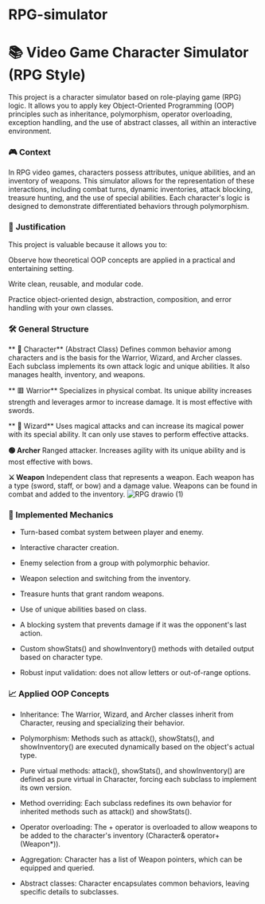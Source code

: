 # RPG-simulator
# 📚 Video Game Character Simulator (RPG Style)

This project is a character simulator based on role-playing game (RPG) logic. It allows you to apply key Object-Oriented Programming (OOP) principles such as inheritance, polymorphism, operator overloading, exception handling, and the use of abstract classes, all within an interactive environment.
### 🎮 **Context**
In RPG video games, characters possess attributes, unique abilities, and an inventory of weapons. This simulator allows for the representation of these interactions, including combat turns, dynamic inventories, attack blocking, treasure hunting, and the use of special abilities. Each character's logic is designed to demonstrate differentiated behaviors through polymorphism.

### 📌 **Justification**
This project is valuable because it allows you to:

Observe how theoretical OOP concepts are applied in a practical and entertaining setting.

Write clean, reusable, and modular code.

Practice object-oriented design, abstraction, composition, and error handling with your own classes.

### 🛠️ **General Structure**

** 🧱 Character** (Abstract Class)
Defines common behavior among characters and is the basis for the Warrior, Wizard, and Archer classes. Each subclass implements its own attack logic and unique abilities. It also manages health, inventory, and weapons.

** 🟥 Warrior**
Specializes in physical combat. Its unique ability increases strength and leverages armor to increase damage. It is most effective with swords.

** 🔷 Wizard**
Uses magical attacks and can increase its magical power with its special ability. It can only use staves to perform effective attacks.

**🟢 Archer**
Ranged attacker. Increases agility with its unique ability and is most effective with bows.

**⚔️ Weapon**
Independent class that represents a weapon. Each weapon has a type (sword, staff, or bow) and a damage value. Weapons can be found in combat and added to the inventory.
![RPG drawio (1)](https://github.com/user-attachments/assets/e71bbb83-7472-4e99-890c-5f244dc0b629)


### **🔁 Implemented Mechanics**
- Turn-based combat system between player and enemy.

- Interactive character creation.

- Enemy selection from a group with polymorphic behavior.

- Weapon selection and switching from the inventory.

- Treasure hunts that grant random weapons.

- Use of unique abilities based on class.

- A blocking system that prevents damage if it was the opponent's last action.

- Custom showStats() and showInventory() methods with detailed output based on character type.

- Robust input validation: does not allow letters or out-of-range options.

### **📈 Applied OOP Concepts**
- Inheritance: The Warrior, Wizard, and Archer classes inherit from Character, reusing and specializing their behavior.

- Polymorphism: Methods such as attack(), showStats(), and showInventory() are executed dynamically based on the object's actual type.

- Pure virtual methods: attack(), showStats(), and showInventory() are defined as pure virtual in Character, forcing each subclass to implement its own version.

- Method overriding: Each subclass redefines its own behavior for inherited methods such as attack() and showStats().

- Operator overloading: The + operator is overloaded to allow weapons to be added to the character's inventory (Character& operator+(Weapon*)).

- Aggregation: Character has a list of Weapon pointers, which can be equipped and queried.

- Abstract classes: Character encapsulates common behaviors, leaving specific details to subclasses.
